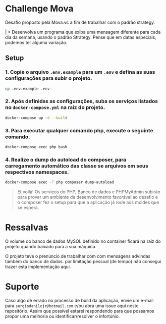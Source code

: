 # Challenge Mova

Desafio proposto pela Mova.vc a fim de trabalhar com o padrão strategy.

| > Desenvolva um programa que exiba uma mensagem diferente para cada dia da semana, usando o padrão Strategy. Pense que em datas especiais, podemos ter alguma variação.


## Setup

### 1. Copie o arquivo `.env.example` para um `.env` e defina as suas configurações para subir o projeto.

```bash
cp .env.example .env
```

### 2. Após definidas as configurações, suba os serviços listados no `docker-compose.yml` na raiz do projeto.


```bash
docker-compose up -d --build
```

### 3. Para executar qualquer comando php, execute o seguinte comando.

```bash
docker-compose exec php bash
```

### 4. Realize o dump do autoload do composer, para carregamento automático das classe se arquivos em seus respectivos namespaces.

```bash
docker-compose exec -T php composer dump-autoload
```

> Et voilà! Os serviços do PHP, Banco de dados e PHPMyAdmin subirão para prover um ambiente de desenvolvimento favorável ao desafio e o composer fez o setup para que a aplicação já rode aos moldes que se espera.

# Ressalvas

O volume do banco de dados MySQL definido no container ficará na raiz do projeto quando baixado para a sua máquina. 

O projeto teve o prenúncio de trabalhar com com mensagens advindas também do banco de dados. por limitação pessoal (de tempo) não consegui trazer esta implementação aqui.

# Suporte

Caso algo dê errado no processo de build da aplicação, envie um e-mail para `sergiodanilojr@hotmail.com` e/ou abra uma issue aqui neste repositório. Assim que possível estarei respondendo para que possamos propor uma melhoria ou identificar/resolver o infortúnio.
